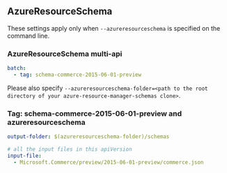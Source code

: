 ## AzureResourceSchema

These settings apply only when `--azureresourceschema` is specified on the command line.

### AzureResourceSchema multi-api

``` yaml $(azureresourceschema) && $(multiapi)
batch:
  - tag: schema-commerce-2015-06-01-preview

```

Please also specify `--azureresourceschema-folder=<path to the root directory of your azure-resource-manager-schemas clone>`.

### Tag: schema-commerce-2015-06-01-preview and azureresourceschema

``` yaml $(tag) == 'schema-commerce-2015-06-01-preview' && $(azureresourceschema)
output-folder: $(azureresourceschema-folder)/schemas

# all the input files in this apiVersion
input-file:
  - Microsoft.Commerce/preview/2015-06-01-preview/commerce.json

```
